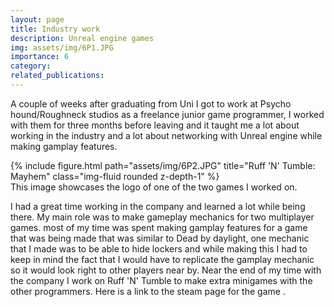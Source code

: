 ```yaml
---
layout: page
title: Industry work
description: Unreal engine games
img: assets/img/6P1.JPG
importance: 6
category:
related_publications:
---
```


A couple of weeks after graduating from Uni I got to work at Psycho hound/Roughneck studios as a freelance junior game programmer, I worked with them for
three months before leaving and it taught me a lot about working in the industry and a lot about networking with Unreal engine while making gamplay features.  

<div class="row">
    <div class="col-sm mt-3 mt-md-0">
        {% include figure.html path="assets/img/6P2.JPG" title="Ruff 'N' Tumble: Mayhem" class="img-fluid rounded z-depth-1" %}
    </div>
</div>
<div class="caption">
    This image showcases the logo of one of the two games I worked on.
</div>

I had a great time working in the company and learned a lot while being there. My main role was to make gameplay mechanics for two multiplayer games. most of my time
was spent making gamplay features for a game that was being made that was similar to Dead by daylight, one mechanic that I made was to be able to hide lockers and while
making this I had to keep in mind the fact that I would have to replicate the gamplay mechanic so it would look right to other players near by. Near the end of my time
with the company I work on Ruff 'N' Tumble to make extra minigames with the other programmers. Here is a link to the steam page for the game <a href="https://store.steampowered.com/app/1190740/Ruff_N_Tumble_Mayhem/"></a>.